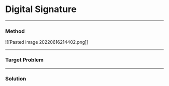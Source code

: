 # Digital Signature
___

### Method
![[Pasted image 20220616214402.png]]

___
### Target Problem



___
### Solution
